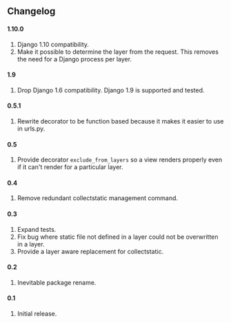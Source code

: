 ## Changelog

#### 1.10.0
1. Django 1.10 compatibility.
2. Make it possible to determine the layer from the request. This removes the need for a Django process per layer.

#### 1.9
1. Drop Django 1.6 compatibility. Django 1.9 is supported and tested.

#### 0.5.1
1. Rewrite decorator to be function based because it makes it easier to use in urls.py.

#### 0.5
1. Provide decorator `exclude_from_layers` so a view renders properly even if it can't render for a particular layer.

#### 0.4
1. Remove redundant collectstatic management command.

#### 0.3
1. Expand tests.
2. Fix bug where static file not defined in a layer could not be overwritten in a layer.
3. Provide a layer aware replacement for collectstatic.

#### 0.2
1. Inevitable package rename.

#### 0.1
1. Initial release.

